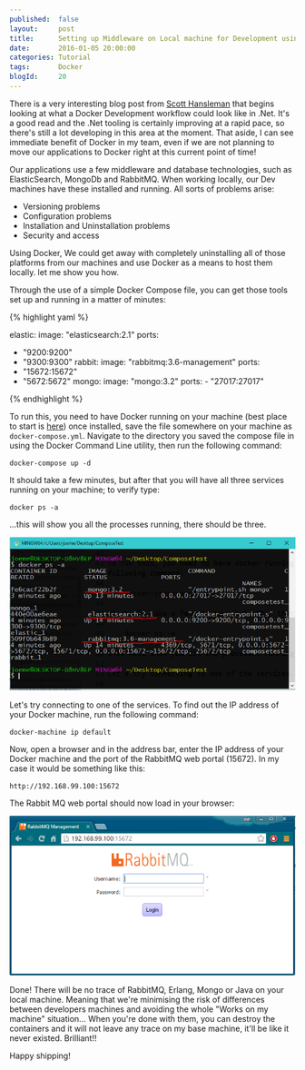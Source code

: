 ```yaml
---
published: 	false
layout: 	post
title:		Setting up Middleware on Local machine for Development using Docker
date: 		2016-01-05 20:00:00
categories: Tutorial
tags: 		Docker
blogId:     20
---
```


There is a very interesting blog post from [Scott Hansleman](http://www.hanselman.com/blog/BrainstormingDevelopmentWorkflowsWithDockerKitematicVirtualBoxAzureASPNETAndVisualStudio.aspx) that begins looking at what a Docker Development workflow could look like in .Net. It's a good read and the .Net tooling is certainly improving at a rapid pace, so there's still a lot developing in this area at the moment. That aside, I can see immediate benefit of Docker in my team, even if we are not planning to move our applications to Docker right at this current point of time! 

Our applications use a few middleware and database technologies, such as ElasticSearch, MongoDb and RabbitMQ. When working locally, our Dev machines have these installed and running. All sorts of problems arise:

- Versioning problems
- Configuration problems
- Installation and Uninstallation problems
- Security and access

Using Docker, We could get away with completely uninstalling all of those platforms from our machines and use Docker as a means to host them locally. let me show you how.

Through the use of a simple Docker Compose file, you can get those tools set up and running in a matter of minutes:

{% highlight yaml %}

elastic:
  image: "elasticsearch:2.1"
  ports:
   - "9200:9200"
   - "9300:9300"
rabbit:
  image: "rabbitmq:3.6-management"
  ports:
   - "15672:15672"
   - "5672:5672"
mongo:
  image: "mongo:3.2"
  ports:
    - "27017:27017"

{% endhighlight %}

To run this, you need to have Docker running on your machine (best place to start is [here](https://www.docker.com/docker-toolbox)) once installed, save the file somewhere on your machine as ```docker-compose.yml```. Navigate to the directory you saved the compose file in using the Docker Command Line utility, then run the following command:

    docker-compose up -d

It should take a few minutes, but after that you will have all three services running on your machine; to verify type:

    docker ps -a
    
...this will show you all the processes running, there should be three.

![Docker PS](/assets/articles/20/docker_ps.PNG)

Let's try connecting to one of the services. To find out the IP address of your Docker machine, run the following command:

    docker-machine ip default

Now, open a browser and in the address bar, enter the IP address of your Docker machine and the port of the RabbitMQ web portal (15672). In my case it would be something like this:

    http://192.168.99.100:15672
    
The Rabbit MQ web portal should now load in your browser:

![RabbitMQ Portal](/assets/articles/20/rabbitmq_portal.png)

Done! There will be no trace of RabbitMQ, Erlang, Mongo or Java on your local machine. Meaning that we're minimising the risk of differences between developers machines and avoiding the whole "Works on my machine" situation... When you're done with them, you can destroy the containers and it will not leave any trace on my base machine, it'll be like it never existed. Brilliant!!

Happy shipping!